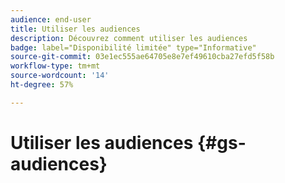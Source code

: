 ```yaml
---
audience: end-user
title: Utiliser les audiences
description: Découvrez comment utiliser les audiences
badge: label="Disponibilité limitée" type="Informative"
source-git-commit: 03e1ec555ae64705e8e7ef49610cba27efd5f58b
workflow-type: tm+mt
source-wordcount: '14'
ht-degree: 57%

---
```


# Utiliser les audiences {#gs-audiences}

